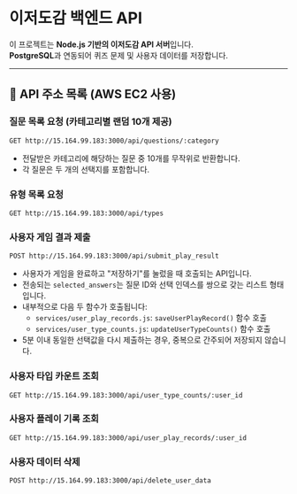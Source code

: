 ﻿# 이저도감 백엔드 API

이 프로젝트는 **Node.js 기반의 이저도감 API 서버**입니다.  
**PostgreSQL**과 연동되어 퀴즈 문제 및 사용자 데이터를 저장합니다.

---

## 📡 API 주소 목록 (AWS EC2 사용)

### 질문 목록 요청 (카테고리별 랜덤 10개 제공)  
`GET http://15.164.99.183:3000/api/questions/:category`

- 전달받은 카테고리에 해당하는 질문 중 10개를 무작위로 반환합니다.
- 각 질문은 두 개의 선택지를 포함합니다.

### 유형 목록 요청  
`GET http://15.164.99.183:3000/api/types`

### 사용자 게임 결과 제출  
`POST http://15.164.99.183:3000/api/submit_play_result`

- 사용자가 게임을 완료하고 "저장하기"를 눌렀을 때 호출되는 API입니다.
- 전송되는 `selected_answers`는 질문 ID와 선택 인덱스를 쌍으로 갖는 리스트 형태입니다.
- 내부적으로 다음 두 함수가 호출됩니다:
  - `services/user_play_records.js`: `saveUserPlayRecord()` 함수 호출
  - `services/user_type_counts.js`: `updateUserTypeCounts()` 함수 호출
- 5분 이내 동일한 선택값을 다시 제출하는 경우, 중복으로 간주되어 저장되지 않습니다.

### 사용자 타입 카운트 조회  
`GET http://15.164.99.183:3000/api/user_type_counts/:user_id`

### 사용자 플레이 기록 조회  
`GET http://15.164.99.183:3000/api/user_play_records/:user_id`

### 사용자 데이터 삭제  
`POST http://15.164.99.183:3000/api/delete_user_data`
